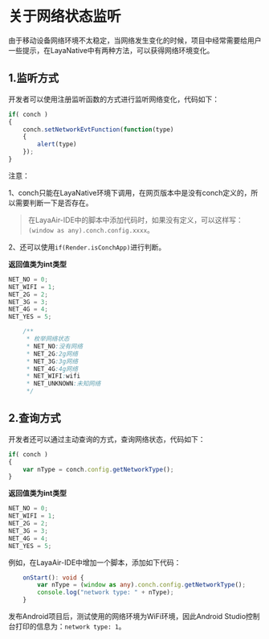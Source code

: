 
# 关于网络状态监听
由于移动设备网络环境不太稳定，当网络发生变化的时候，项目中经常需要给用户一些提示，在LayaNative中有两种方法，可以获得网络环境变化。

## 1.监听方式

开发者可以使用注册监听函数的方式进行监听网络变化，代码如下：

```javascript
if( conch )
{
    conch.setNetworkEvtFunction(function(type)
    {
	    alert(type)
    });
}
```

注意：

1、conch只能在LayaNative环境下调用，在网页版本中是没有conch定义的，所以需要判断一下是否存在。  

> 在LayaAir-IDE中的脚本中添加代码时，如果没有定义，可以这样写：`(window as any).conch.config.xxxx`。

2、还可以使用`if(Render.isConchApp)`进行判断。  

**返回值类为int类型**

```java
NET_NO = 0;
NET_WIFI = 1;
NET_2G = 2;
NET_3G = 3;
NET_4G = 4;
NET_YES = 5;
```
```java
	/**
	 * 枚举网络状态
	 * NET_NO:没有网络
	 * NET_2G:2g网络
	 * NET_3G:3g网络
	 * NET_4G:4g网络
	 * NET_WIFI:wifi
	 * NET_UNKNOWN:未知网络
	 */
```



## 2.查询方式

开发者还可以通过主动查询的方式，查询网络状态，代码如下：

```javascript
if( conch )
{
    var nType = conch.config.getNetworkType();
}
```

**返回值类为int类型**

```java
NET_NO = 0;
NET_WIFI = 1;
NET_2G = 2;
NET_3G = 3;
NET_4G = 4;
NET_YES = 5;
```

例如，在LayaAir-IDE中增加一个脚本，添加如下代码：

```typescript
    onStart(): void {
        var nType = (window as any).conch.config.getNetworkType();
        console.log("network type: " + nType);
    }
```

发布Android项目后，测试使用的网络环境为WiFi环境，因此Android Studio控制台打印的信息为：`network type: 1`。











